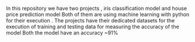 In this repository we have two projects , iris classification model and house price prediction model 
Both of them are using machine learning with python for their execution .
The projects have their dedicated datasets for the execution of training and testing data for measuring the accuracy of the model 
Both the model have an accuracy ~91% 
